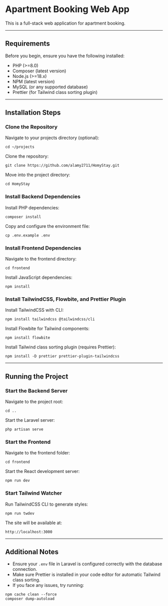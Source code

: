 # Apartment Booking Web App

This is a full-stack web application for apartment booking.

---

## Requirements

Before you begin, ensure you have the following installed:

- PHP (>=8.0)
- Composer (latest version)
- Node.js (>=18.x)
- NPM (latest version)
- MySQL (or any supported database)
- Prettier (for Tailwind class sorting plugin)

---

## Installation Steps

### Clone the Repository

Navigate to your projects directory (optional):

```
cd ~/projects
```

Clone the repository:

```
git clone https://github.com/alamy2711/HomyStay.git
```

Move into the project directory:

```
cd HomyStay
```

### Install Backend Dependencies

Install PHP dependencies:

```
composer install
```

Copy and configure the environment file:

```
cp .env.example .env
```


### Install Frontend Dependencies

Navigate to the frontend directory:

```
cd frontend
```

Install JavaScript dependencies:

```
npm install
```

### Install TailwindCSS, Flowbite, and Prettier Plugin

Install TailwindCSS with CLI:

```
npm install tailwindcss @tailwindcss/cli
```

Install Flowbite for Tailwind components:

```
npm install flowbite
```

Install Tailwind class sorting plugin (requires Prettier):

```
npm install -D prettier prettier-plugin-tailwindcss
```

---

## Running the Project

### Start the Backend Server

Navigate to the project root:

```
cd ..
```

Start the Laravel server:

```
php artisan serve
```

### Start the Frontend

Navigate to the frontend folder:

```
cd frontend
```

Start the React development server:

```
npm run dev
```

### Start Tailwind Watcher

Run TailwindCSS CLI to generate styles:

```
npm run twdev
```

The site will be available at:

```
http://localhost:3000
```

---

## Additional Notes

- Ensure your `.env` file in Laravel is configured correctly with the database connection.
- Make sure Prettier is installed in your code editor for automatic Tailwind class sorting.
- If you face any issues, try running:

```
npm cache clean --force
composer dump-autoload
```

